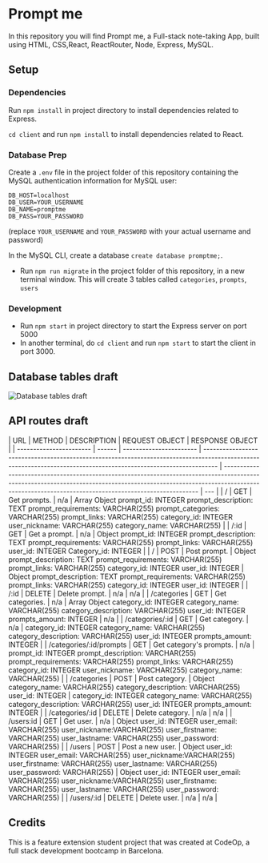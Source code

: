 # Prompt me

In this repository you will find Prompt me, a Full-stack note-taking App, built using HTML, CSS,React, ReactRouter, Node, Express, MySQL.

## Setup

### Dependencies

Run `npm install` in project directory to install dependencies related to Express.

`cd client` and run `npm install` to install dependencies related to React.

### Database Prep

Create a `.env` file in the project folder of this repository containing the MySQL authentication information for MySQL user:

```
DB_HOST=localhost
DB_USER=YOUR_USERNAME
DB_NAME=promptme
DB_PASS=YOUR_PASSWORD

```

(replace `YOUR_USERNAME` and `YOUR_PASSWORD` with your actual username and password)

In the MySQL CLI, create a database `create database promptme;`.

- Run `npm run migrate` in the project folder of this repository, in a new terminal window. This will create 3 tables called `categories`, `prompts`, `users`

### Development

- Run `npm start` in project directory to start the Express server on port 5000
- In another terminal, do `cd client` and run `npm start` to start the client in port 3000.

## Database tables draft

![Database tables draft](img/database_draft.png)

## API routes draft

| URL                     | METHOD | DESCRIPTION             | REQUEST OBJECT                                                                                                                                                   | RESPONSE OBJECT                                                                                                                                                                                                                    |
| ----------------------- | ------ | ----------------------- | ---------------------------------------------------------------------------------------------------------------------------------------------------------------- | ---------------------------------------------------------------------------------------------------------------------------------------------------------------------------------------------------------------------------------- | --- |
| /                       | GET    | Get prompts.            | n/a                                                                                                                                                              | Array Object prompt_id: INTEGER prompt_description: TEXT prompt_requirements: VARCHAR(255) prompt_categories: VARCHAR(255) prompt_links: VARCHAR(255) category_id: INTEGER user_nickname: VARCHAR(255) category_name: VARCHAR(255) |
| /:id                    | GET    | Get a prompt.           | n/a                                                                                                                                                              | Object prompt_id: INTEGER prompt_description: TEXT prompt_requirements: VARCHAR(255) prompt_links: VARCHAR(255) user_id: INTEGER Category_id: INTEGER                                                                              |
| /                       | POST   | Post prompt.            | Object prompt_description: TEXT prompt_requirements: VARCHAR(255) prompt_links: VARCHAR(255) category_id: INTEGER user_id: INTEGER                               | Object prompt_description: TEXT prompt_requirements: VARCHAR(255) prompt_links: VARCHAR(255) category_id: INTEGER user_id: INTEGER                                                                                                 |
| /:id                    | DELETE | Delete prompt.          | n/a                                                                                                                                                              | n/a                                                                                                                                                                                                                                |
| /categories             | GET    | Get categories.         | n/a                                                                                                                                                              | Array Object category_id: INTEGER category_name: VARCHAR(255) category_description: VARCHAR(255) user_id: INTEGER prompts_amount: INTEGER                                                                                          | n/a |
| /categories/:id         | GET    | Get category.           | n/a                                                                                                                                                              | category_id: INTEGER category_name: VARCHAR(255) category_description: VARCHAR(255) user_id: INTEGER prompts_amount: INTEGER                                                                                                       |
| /categories/:id/prompts | GET    | Get category's prompts. | n/a                                                                                                                                                              | prompt_id: INTEGER prompt_description: VARCHAR(255) prompt_requirements: VARCHAR(255) prompt_links: VARCHAR(255) category_id: INTEGER user_nickname: VARCHAR(255) category_name: VARCHAR(255)                                      |
| /categories             | POST   | Post category.          | Object category_name: VARCHAR(255) category_description: VARCHAR(255) user_id: INTEGER                                                                           | category_id: INTEGER category_name: VARCHAR(255) category_description: VARCHAR(255) user_id: INTEGER prompts_amount: INTEGER                                                                                                       |
| /categories/:id         | DELETE | Delete category.        | n/a                                                                                                                                                              | n/a                                                                                                                                                                                                                                |
| /users:id               | GET    | Get user.               | n/a                                                                                                                                                              | Object user_id: INTEGER user_email: VARCHAR(255) user_nickname:VARCHAR(255) user_firstname: VARCHAR(255) user_lastname: VARCHAR(255) user_password: VARCHAR(255)                                                                   |
| /users                  | POST   | Post a new user.        | Object user_id: INTEGER user_email: VARCHAR(255) user_nickname:VARCHAR(255) user_firstname: VARCHAR(255) user_lastname: VARCHAR(255) user_password: VARCHAR(255) | Object user_id: INTEGER user_email: VARCHAR(255) user_nickname:VARCHAR(255) user_firstname: VARCHAR(255) user_lastname: VARCHAR(255) user_password: VARCHAR(255)                                                                   |
| /users/:id              | DELETE | Delete user.            | n/a                                                                                                                                                              | n/a                                                                                                                                                                                                                                |

## Credits

This is a feature extension student project that was created at CodeOp, a full stack development bootcamp in Barcelona.
